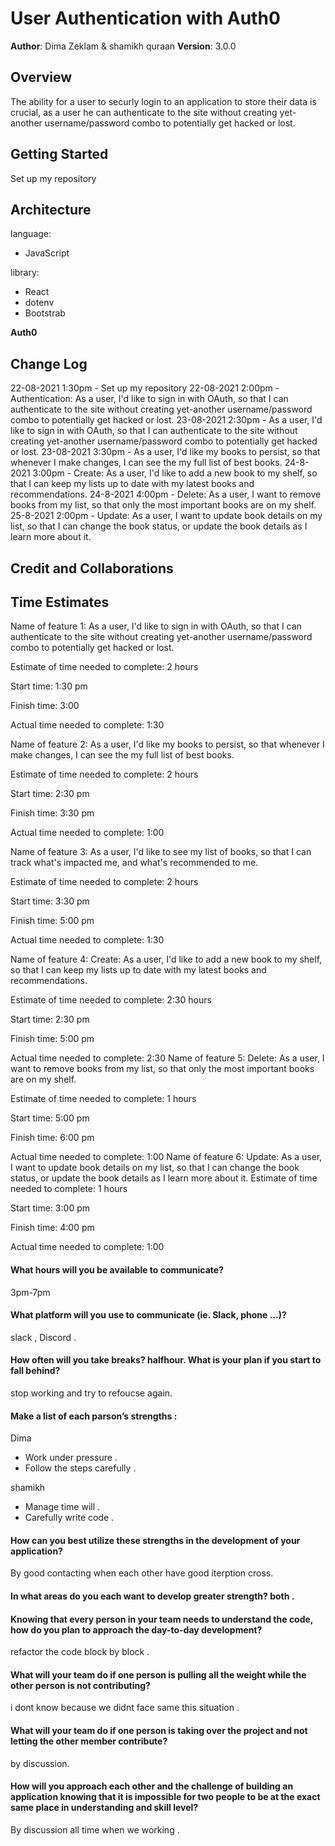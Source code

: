 
# User Authentication with Auth0

**Author**: Dima Zeklam & shamikh quraan
**Version**: 3.0.0 

## Overview
The ability for a user to securly login to an application to store their data is crucial, as a user he can authenticate to the site without creating yet-another username/password combo to potentially get hacked or lost.

## Getting Started
Set up my repository

## Architecture
language:
* JavaScript

library:
* React
* dotenv
* Bootstrab

**Auth0**

## Change Log
22-08-2021 1:30pm - Set up my repository 
22-08-2021 2:00pm - Authentication: As a user, I'd like to sign in with OAuth, so that I can authenticate to the site without creating yet-another username/password combo to potentially get hacked or lost.
23-08-2021 2:30pm -  As a user, I'd like to sign in with OAuth, so that I can authenticate to the site without creating yet-another username/password combo to potentially get hacked or lost.
23-08-2021 3:30pm - As a user, I'd like my books to persist, so that whenever I make changes, I can see the my full list of best books.
24-8-2021 3:00pm - Create: As a user, I'd like to add a new book to my shelf, so that I can keep my lists up to date with my latest books and recommendations.
24-8-2021 4:00pm - Delete: As a user, I want to remove books from my list, so that only the most important books are on my shelf.
25-8-2021 2:00pm -  Update: As a user, I want to update book details on my list, so that I can change the book status, or update the book details as I learn more about it.


## Credit and Collaborations


## Time Estimates

Name of feature 1:  As a user, I'd like to sign in with OAuth, so that I can authenticate to the site without creating yet-another username/password combo to potentially get hacked or lost.

Estimate of time needed to complete: 2 hours

Start time: 1:30 pm

Finish time: 3:00

Actual time needed to complete: 1:30 

Name of feature 2: As a user, I'd like my books to persist, so that whenever I make changes, I can see the my full list of best books.

Estimate of time needed to complete: 2 hours

Start time: 2:30 pm

Finish time: 3:30 pm

Actual time needed to complete: 1:00

Name of feature 3: As a user, I'd like to see my list of books, so that I can track what's impacted me, and what's recommended to me.

Estimate of time needed to complete: 2 hours

Start time: 3:30 pm

Finish time: 5:00 pm

Actual time needed to complete: 1:30 

Name of feature 4: Create: As a user, I'd like to add a new book to my shelf, so that I can keep my lists up to date with my latest books and recommendations.

Estimate of time needed to complete: 2:30 hours

Start time: 2:30 pm

Finish time: 5:00 pm

Actual time needed to complete: 2:30 
Name of feature 5: Delete: As a user, I want to remove books from my list, so that only the most important books are on my shelf.

Estimate of time needed to complete: 1 hours

Start time: 5:00 pm

Finish time: 6:00 pm

Actual time needed to complete: 1:00 
Name of feature 6: Update: As a user, I want to update book details on my list, so that I can change the book status, or update the book details as I learn more about it.
Estimate of time needed to complete: 1 hours

Start time: 3:00 pm

Finish time: 4:00 pm

Actual time needed to complete: 1:00 
#### What hours will you be available to communicate? 
3pm-7pm 

#### What platform will you use to communicate (ie. Slack, phone …)?
slack , Discord .

#### How often will you take breaks? halfhour. What is your plan if you start to fall behind? 
stop working and try to refoucse again.
#### Make a list of each parson’s strengths :
Dima 
* Work under pressure .
* Follow the steps carefully .

shamikh
* Manage time will . 
* Carefully write code .

#### How can you best utilize these strengths in the development of your application?
 By good contacting when each other have good iterption cross.

#### In what areas do you each want to develop greater strength? both .
#### Knowing that every person in your team needs to understand the code, how do you plan to approach the day-to-day development? 
refactor the code block by block .

#### What will your team do if one person is pulling all the weight while the other person is not contributing?
i dont know because we didnt face same this situation .

#### What will your team do if one person is taking over the project and not letting the other member contribute?
 by discussion.
#### How will you approach each other and the challenge of building an application knowing that it is impossible for two people to be at the exact same place in understanding and skill level? 
By discussion all time when we working .